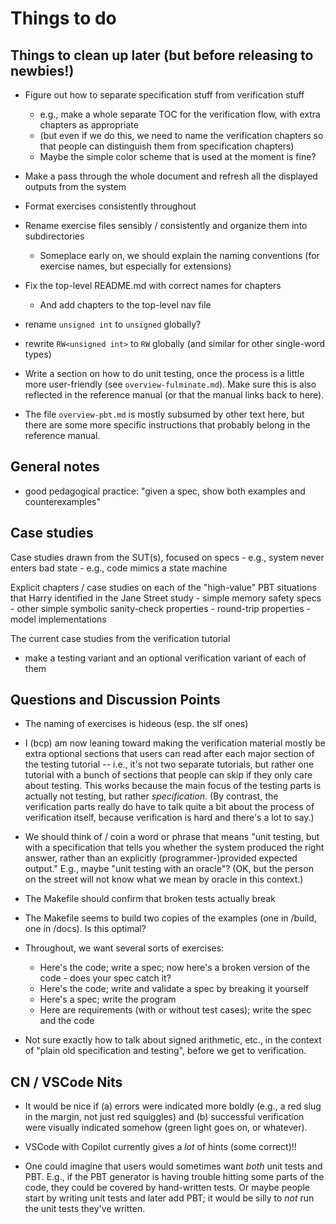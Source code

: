 # Things to do

## Things to clean up later (but before releasing to newbies!)

- Figure out how to separate specification stuff from verification
  stuff
    - e.g., make a whole separate TOC for the verification flow, with
      extra chapters as appropriate
    - (but even if we do this, we need to name the verification
      chapters so that people can distinguish them from specification
      chapters)
    - Maybe the simple color scheme that is used at the moment is
      fine?

- Make a pass through the whole document and refresh all the displayed
  outputs from the system
- Format exercises consistently throughout
- Rename exercise files sensibly / consistently and organize them into
  subdirectories 
     - Someplace early on, we should explain the naming conventions
       (for exercise names, but especially for extensions)
- Fix the top-level README.md with correct names for chapters
     - And add chapters to the top-level nav file
- rename `unsigned int` to `unsigned` globally?
- rewrite `RW<unsigned int>` to `RW` globally (and similar for
  other single-word types)
- Write a section on how to do unit testing, once the process is a
  little more user-friendly (see `overview-fulminate.md`).  Make sure
  this is also reflected in the reference manual (or that the manual
  links back to here).
- The file `overview-pbt.md` is mostly subsumed by other text here,
  but there are some more specific instructions that probably belong
  in the reference manual.

## General notes

- good pedagogical practice: "given a spec, show both examples and
  counterexamples" 

## Case studies

Case studies drawn from the SUT(s), focused on specs
    - e.g., system never enters bad state
    - e.g., code mimics a state machine

Explicit chapters / case studies on each of the "high-value" PBT
situations that Harry identified in the Jane Street study
    - simple memory safety specs
    - other simple symbolic sanity-check properties
    - round-trip properties
    - model implementations

The current case studies from the verification tutorial
  - make a testing variant and an optional verification variant of
    each of them

## Questions and Discussion Points

- The naming of exercises is hideous (esp. the slf ones)

- I (bcp) am now leaning toward making the verification material
  mostly be extra optional sections that users can read after each
  major section of the testing tutorial -- i.e., it's not two separate
  tutorials, but rather one tutorial with a bunch of sections that
  people can skip if they only care about testing. This works because
  the main focus of the testing parts is actually not testing, but
  rather _specification_. (By contrast, the verification parts really
  do have to talk quite a bit about the process of verification
  itself, because verification is hard and there's a lot to say.)

- We should think of / coin a word or phrase that means "unit testing,
  but with a specification that tells you whether the system produced
  the right answer, rather than an explicitly (programmer-)provided
  expected output."  E.g., maybe "unit testing with an oracle"?  (OK,
  but the person on the street will not know what we mean by oracle in
  this context.)

- The Makefile should confirm that broken tests actually break

- The Makefile seems to build two copies of the examples (one in
  /build, one in /docs).  Is this optimal?

- Throughout, we want several sorts of exercises:
    - Here's the code; write a spec; now here's a broken version of the
      code - does your spec catch it?
    - Here's the code; write and validate a spec by breaking it yourself
    - Here's a spec; write the program
    - Here are requirements (with or without test cases); write the spec
      and the code

- Not sure exactly how to talk about signed arithmetic, etc., in the
  context of "plain old specification and testing", before we get to
  verification.

## CN / VSCode Nits
    
- It would be nice if (a) errors were indicated more boldly (e.g., a
  red slug in the margin, not just red squiggles) and (b) successful
  verification were visually indicated somehow (green light goes on,
  or whatever).

- VSCode with Copilot currently gives a *lot* of hints (some correct)!!
  
- One could imagine that users would sometimes want *both* unit tests
  and PBT.  E.g., if the PBT generator is having trouble hitting some
  parts of the code, they could be covered by hand-written tests.  Or
  maybe people start by writing unit tests and later add PBT; it would
  be silly to *not* run the unit tests they've written.

